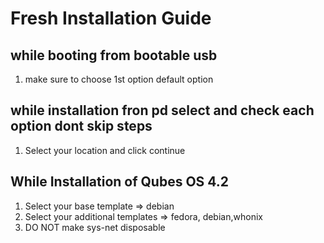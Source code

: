 # Fresh Installation Guide

## while booting from bootable usb

1. make sure to choose 1st option default option

## while installation fron pd select and check each option dont skip steps

1. Select your location and click continue

## While Installation of Qubes OS 4.2

1. Select your base template => debian
2. Select your additional templates => fedora, debian,whonix
3. DO NOT make sys-net disposable
